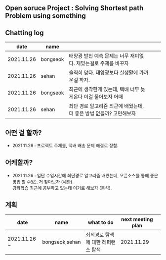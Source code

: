 ## Open soruce Project : Solving Shortest path Problem using something


## Chatting log

|  date | name  |  |   |   |
|---|---|---|---|---|
|2021.11.26   | bongseok  | 태양광 발전 예측 문제는 너무 재미없다. 재밌는걸로 주제를 바꾸자             |   |   |
|2021.11.26   | sehan     | 솔직히 맞다. 태양광보다 실생활에 가까운걸 하자.                              |   |   |
|2021.11.26   | bongseok  | 최근에 생각한게 있는데, 택배 너무 늦게온다 이걸 풀어보자 어때                  |   |   |
|2021.11.26   | sehan     | 최단 경로 알고리즘 최근에 배웠는데, 더 좋은 방법 없을까? 고민해보자                |   |   |




## 어떤 걸 할까? 
+ 2021.11.26  : 프로젝트 주제를, 택배 배송 문제 해결로 정함. 



## 어케할까? 
+ 2021.11.26  : 일단 수업시간에 최단경로 알고리즘 배웠는데, 오픈소스를 통해 좋은 방법 할 수있는거 찾아보자 (세한).
                </br> 강화학습 최근에 공부하고 있는데 이거로 해보자 (봉석).

## 계획

|  date | name  | what to do  |   next meeting plan         |        |
|---|---|---|---|---|
|2021.11.26  ~ | bongseok,sehan  |    최적경로 탐색에 대한 레퍼런스 탐색                 | 2021.11.29    |   |
